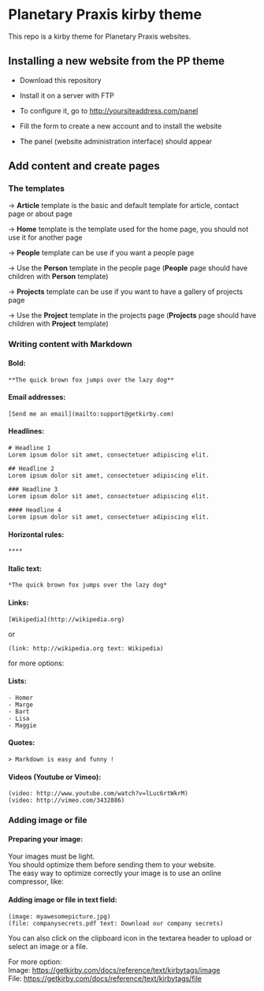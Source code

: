 # Planetary Praxis kirby theme

This repo is a kirby theme for Planetary Praxis websites.

## Installing a new website from the PP theme

- Download this repository 

- Install it on a server with FTP

- To configure it, go to http://yoursiteaddress.com/panel

- Fill the form to create a new account and to install the website 

- The panel (website administration interface) should appear


## Add content and create pages

### The templates

→ **Article** template is the basic and default template for article, contact page or about page

→ **Home** template is the template used for the home page, you should not use it for another page 

→ **People** template can be use if you want a people page

→ Use the **Person** template in the people page (**People** page should have children with **Person** template)

→ **Projects** template can be use if you want to have a gallery of projects page

→ Use the **Project** template in the projects page (**Projects** page should have children with **Project** template)

### Writing content with Markdown
#### Bold: 
```
**The quick brown fox jumps over the lazy dog**
```

#### Email addresses: 
```
[Send me an email](mailto:support@getkirby.com)
```

#### Headlines: 
```
# Headline 1
Lorem ipsum dolor sit amet, consectetuer adipiscing elit.

## Headline 2
Lorem ipsum dolor sit amet, consectetuer adipiscing elit.

### Headline 3
Lorem ipsum dolor sit amet, consectetuer adipiscing elit.

#### Headline 4
Lorem ipsum dolor sit amet, consectetuer adipiscing elit.
```

#### Horizontal rules:
```
****
```

#### Italic text:
```
*The quick brown fox jumps over the lazy dog*
```

#### Links: 
```
[Wikipedia](http://wikipedia.org)
```
or
```
(link: http://wikipedia.org text: Wikipedia)
```
for more options: [](https://getkirby.com/docs/reference/text/kirbytags/link)

#### Lists: 
```
- Homer
- Marge
- Bart
- Lisa
- Maggie
```

#### Quotes: 
```
> Markdown is easy and funny !
```

#### Videos (Youtube or Vimeo):
```
(video: http://www.youtube.com/watch?v=lLuc6rtWkrM)
(video: http://vimeo.com/3432886)
```


### Adding image or file

#### Preparing your image:
Your images must be light.   
You should optimize them before sending them to your website.  
The easy way to optimize correctly your image is to use an online compressor, like: [](https://imagecompressor.com/)

#### Adding image or file in text field:
```
(image: myawesomepicture.jpg)
(file: companysecrets.pdf text: Download our company secrets)
```

You can also click on the clipboard icon in the textarea header to upload or select an image or a file.

For more option:  
Image: https://getkirby.com/docs/reference/text/kirbytags/image  
File: https://getkirby.com/docs/reference/text/kirbytags/file


